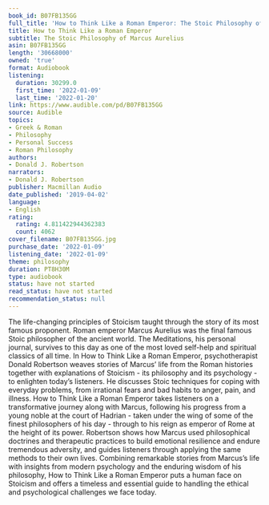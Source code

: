 ```yaml
---
book_id: B07FB135GG
full_title: 'How to Think Like a Roman Emperor: The Stoic Philosophy of Marcus Aurelius'
title: How to Think Like a Roman Emperor
subtitle: The Stoic Philosophy of Marcus Aurelius
asin: B07FB135GG
length: '30668000'
owned: 'true'
format: Audiobook
listening:
  duration: 30299.0
  first_time: '2022-01-09'
  last_time: '2022-01-20'
link: https://www.audible.com/pd/B07FB135GG
source: Audible
topics:
- Greek & Roman
- Philosophy
- Personal Success
- Roman Philosophy
authors:
- Donald J. Robertson
narrators:
- Donald J. Robertson
publisher: Macmillan Audio
date_published: '2019-04-02'
language:
- English
rating:
  rating: 4.811422944362383
  count: 4062
cover_filename: B07FB135GG.jpg
purchase_date: '2022-01-09'
listening_date: '2022-01-09'
theme: philosophy
duration: PT8H30M
type: audiobook
status: have not started
read_status: have not started
recommendation_status: null
---
```

The life-changing principles of Stoicism taught through the story of its most famous proponent.
Roman emperor Marcus Aurelius was the final famous Stoic philosopher of the ancient world. The Meditations, his personal journal, survives to this day as one of the most loved self-help and spiritual classics of all time. In How to Think Like a Roman Emperor, psychotherapist Donald Robertson weaves stories of Marcus’ life from the Roman histories together with explanations of Stoicism - its philosophy and its psychology - to enlighten today’s listeners. He discusses Stoic techniques for coping with everyday problems, from irrational fears and bad habits to anger, pain, and illness.
How to Think Like a Roman Emperor takes listeners on a transformative journey along with Marcus, following his progress from a young noble at the court of Hadrian - taken under the wing of some of the finest philosophers of his day - through to his reign as emperor of Rome at the height of its power. Robertson shows how Marcus used philosophical doctrines and therapeutic practices to build emotional resilience and endure tremendous adversity, and guides listeners through applying the same methods to their own lives.
Combining remarkable stories from Marcus’s life with insights from modern psychology and the enduring wisdom of his philosophy, How to Think Like a Roman Emperor puts a human face on Stoicism and offers a timeless and essential guide to handling the ethical and psychological challenges we face today.
